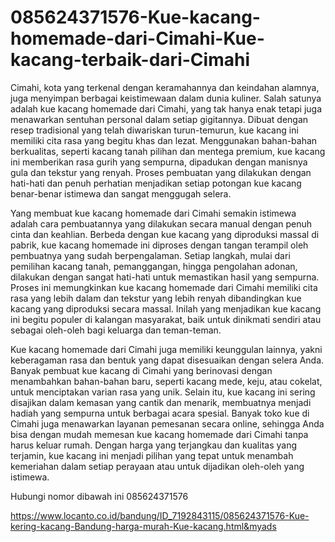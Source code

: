 # 085624371576-Kue-kacang-homemade-dari-Cimahi-Kue-kacang-terbaik-dari-Cimahi

Cimahi, kota yang terkenal dengan keramahannya dan keindahan alamnya, juga menyimpan berbagai keistimewaan dalam dunia kuliner. Salah satunya adalah kue kacang homemade dari Cimahi, yang tak hanya enak tetapi juga menawarkan sentuhan personal dalam setiap gigitannya. Dibuat dengan resep tradisional yang telah diwariskan turun-temurun, kue kacang ini memiliki cita rasa yang begitu khas dan lezat. Menggunakan bahan-bahan berkualitas, seperti kacang tanah pilihan dan mentega premium, kue kacang ini memberikan rasa gurih yang sempurna, dipadukan dengan manisnya gula dan tekstur yang renyah. Proses pembuatan yang dilakukan dengan hati-hati dan penuh perhatian menjadikan setiap potongan kue kacang benar-benar istimewa dan sangat menggugah selera.

Yang membuat kue kacang homemade dari Cimahi semakin istimewa adalah cara pembuatannya yang dilakukan secara manual dengan penuh cinta dan keahlian. Berbeda dengan kue kacang yang diproduksi massal di pabrik, kue kacang homemade ini diproses dengan tangan terampil oleh pembuatnya yang sudah berpengalaman. Setiap langkah, mulai dari pemilihan kacang tanah, pemanggangan, hingga pengolahan adonan, dilakukan dengan sangat hati-hati untuk memastikan hasil yang sempurna. Proses ini memungkinkan kue kacang homemade dari Cimahi memiliki cita rasa yang lebih dalam dan tekstur yang lebih renyah dibandingkan kue kacang yang diproduksi secara massal. Inilah yang menjadikan kue kacang ini begitu populer di kalangan masyarakat, baik untuk dinikmati sendiri atau sebagai oleh-oleh bagi keluarga dan teman-teman.

Kue kacang homemade dari Cimahi juga memiliki keunggulan lainnya, yakni keberagaman rasa dan bentuk yang dapat disesuaikan dengan selera Anda. Banyak pembuat kue kacang di Cimahi yang berinovasi dengan menambahkan bahan-bahan baru, seperti kacang mede, keju, atau cokelat, untuk menciptakan varian rasa yang unik. Selain itu, kue kacang ini sering disajikan dalam kemasan yang cantik dan menarik, membuatnya menjadi hadiah yang sempurna untuk berbagai acara spesial. Banyak toko kue di Cimahi juga menawarkan layanan pemesanan secara online, sehingga Anda bisa dengan mudah memesan kue kacang homemade dari Cimahi tanpa harus keluar rumah. Dengan harga yang terjangkau dan kualitas yang terjamin, kue kacang ini menjadi pilihan yang tepat untuk menambah kemeriahan dalam setiap perayaan atau untuk dijadikan oleh-oleh yang istimewa.

Hubungi nomor dibawah ini
085624371576

https://www.locanto.co.id/bandung/ID_7192843115/085624371576-Kue-kering-kacang-Bandung-harga-murah-Kue-kacang.html&myads

